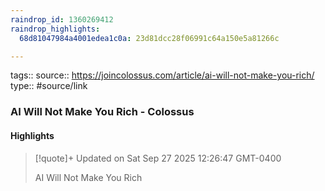 ```yaml
---
raindrop_id: 1360269412
raindrop_highlights:
  68d81047984a4001edea1c0a: 23d81dcc28f06991c64a150e5a81266c

---
```


tags::
source:: https://joincolossus.com/article/ai-will-not-make-you-rich/
type:: #source/link

### AI Will Not Make You Rich - Colossus



#### Highlights

> [!quote]+ Updated on Sat Sep 27 2025 12:26:47 GMT-0400
>
> AI Will Not Make You Rich
